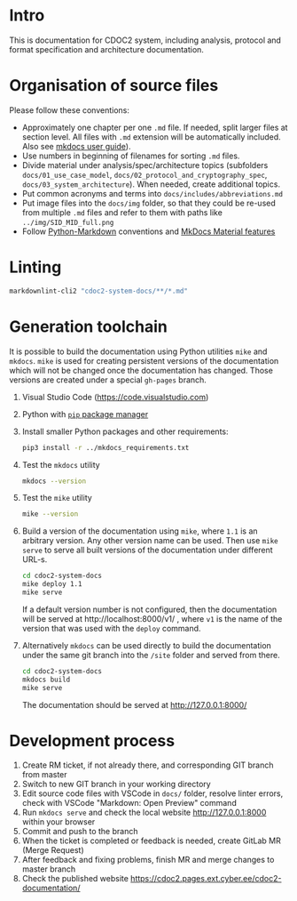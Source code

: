 # Intro

This is documentation for CDOC2 system, including analysis, protocol and format specification and architecture documentation.

# Organisation of source files

Please follow these conventions:

* Approximately one chapter per one `.md` file. If needed, split larger files at section level. All files with `.md` extension will be automatically included. Also see [mkdocs user guide](https://www.mkdocs.org/user-guide/writing-your-docs/)).
* Use numbers in beginning of filenames for sorting `.md` files.
* Divide material under analysis/spec/architecture topics (subfolders `docs/01_use_case_model`, `docs/02_protocol_and_cryptography_spec`, `docs/03_system_architecture`). When needed, create additional topics.
* Put common acronyms and terms into `docs/includes/abbreviations.md`
* Put image files into the `docs/img` folder, so that they could be re-used from multiple `.md` files and refer to them with paths like `../img/SID_MID_full.png`
* Follow [Python-Markdown](https://python-markdown.github.io/#features) conventions and [MkDocs Material features](https://squidfunk.github.io/mkdocs-material/reference/)

# Linting

```bash
markdownlint-cli2 "cdoc2-system-docs/**/*.md"
```

# Generation toolchain

It is possible to build the documentation using Python utilities `mike` and `mkdocs`. `mike` is used for creating persistent versions of the documentation which will not be changed once the documentation has changed. Those versions are created under a special `gh-pages` branch.

1. Visual Studio Code (<https://code.visualstudio.com>)
2. Python with [`pip` package manager](<https://packaging.python.org/en/latest/tutorials/installing-packages/#ensure-you-can-run-pip-from-the-command-line>)
3. Install smaller Python packages and other requirements:

    ```bash
    pip3 install -r ../mkdocs_requirements.txt
    ```

4. Test the `mkdocs` utility

    ```bash
    mkdocs --version
    ```

5. Test the `mike` utility

    ```bash
    mike --version
    ```

6. Build a version of the documentation using `mike`, where `1.1` is an arbitrary version. Any other version name can be used. Then use `mike serve` to serve all built versions of the documentation under different URL-s.

    ```bash
    cd cdoc2-system-docs
    mike deploy 1.1
    mike serve
    ```

    If a default version number is not configured, then the documentation will be served at http://localhost:8000/v1/ , where `v1` is the name of the version that was used with the `deploy` command.

7. Alternatively `mkdocs` can be used directly to build the documentation under the same git branch into the `/site` folder and served from there.

    ```bash
    cd cdoc2-system-docs
    mkdocs build
    mike serve
    ```

    The documentation should be served at http://127.0.0.1:8000/

# Development process

1. Create RM ticket, if not already there, and corresponding GIT branch from master
2. Switch to new GIT branch in your working directory
3. Edit source code files with VSCode in `docs/` folder, resolve linter errors, check with VSCode "Markdown: Open Preview" command
4. Run `mkdocs serve` and check the local website <http://127.0.0.1:8000> within your browser
5. Commit and push to the branch
6. When the ticket is completed or feedback is needed, create GitLab MR (Merge Request)
7. After feedback and fixing problems, finish MR and merge changes to master branch
8. Check the published website <https://cdoc2.pages.ext.cyber.ee/cdoc2-documentation/>
